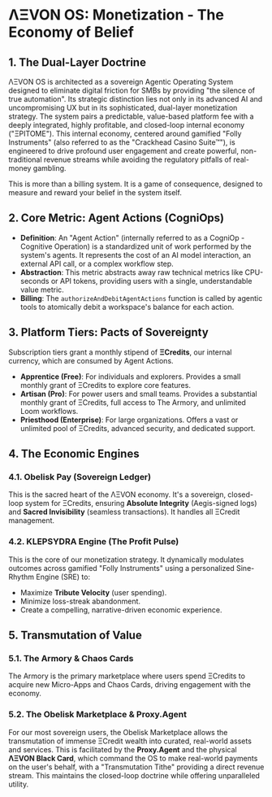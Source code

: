 # ΛΞVON OS: Monetization - The Economy of Belief

## 1. The Dual-Layer Doctrine

ΛΞVON OS is architected as a sovereign Agentic Operating System designed to eliminate digital friction for SMBs by providing "the silence of true automation". Its strategic distinction lies not only in its advanced AI and uncompromising UX but in its sophisticated, dual-layer monetization strategy. The system pairs a predictable, value-based platform fee with a deeply integrated, highly profitable, and closed-loop internal economy ("ΞPITOME"). This internal economy, centered around gamified "Folly Instruments" (also referred to as the "Crackhead Casino Suite™"), is engineered to drive profound user engagement and create powerful, non-traditional revenue streams while avoiding the regulatory pitfalls of real-money gambling.

This is more than a billing system. It is a game of consequence, designed to measure and reward your belief in the system itself.

## 2. Core Metric: Agent Actions (CogniOps)

-   **Definition**: An "Agent Action" (internally referred to as a CogniOp - Cognitive Operation) is a standardized unit of work performed by the system's agents. It represents the cost of an AI model interaction, an external API call, or a complex workflow step.
-   **Abstraction**: This metric abstracts away raw technical metrics like CPU-seconds or API tokens, providing users with a single, understandable value metric.
-   **Billing**: The `authorizeAndDebitAgentActions` function is called by agentic tools to atomically debit a workspace's balance for each action.

## 3. Platform Tiers: Pacts of Sovereignty

Subscription tiers grant a monthly stipend of **ΞCredits**, our internal currency, which are consumed by Agent Actions.

-   **Apprentice (Free)**: For individuals and explorers. Provides a small monthly grant of ΞCredits to explore core features.
-   **Artisan (Pro)**: For power users and small teams. Provides a substantial monthly grant of ΞCredits, full access to The Armory, and unlimited Loom workflows.
-   **Priesthood (Enterprise)**: For large organizations. Offers a vast or unlimited pool of ΞCredits, advanced security, and dedicated support.

## 4. The Economic Engines

### 4.1. Obelisk Pay (Sovereign Ledger)
This is the sacred heart of the ΛΞVON economy. It's a sovereign, closed-loop system for ΞCredits, ensuring **Absolute Integrity** (Aegis-signed logs) and **Sacred Invisibility** (seamless transactions). It handles all ΞCredit management.

### 4.2. KLEPSYDRA Engine (The Profit Pulse)
This is the core of our monetization strategy. It dynamically modulates outcomes across gamified "Folly Instruments" using a personalized Sine-Rhythm Engine (SRE) to:
-   Maximize **Tribute Velocity** (user spending).
-   Minimize loss-streak abandonment.
-   Create a compelling, narrative-driven economic experience.

## 5. Transmutation of Value

### 5.1. The Armory & Chaos Cards
The Armory is the primary marketplace where users spend ΞCredits to acquire new Micro-Apps and Chaos Cards, driving engagement with the economy.

### 5.2. The Obelisk Marketplace & Proxy.Agent
For our most sovereign users, the Obelisk Marketplace allows the transmutation of immense ΞCredit wealth into curated, real-world assets and services. This is facilitated by the **Proxy.Agent** and the physical **ΛΞVON Black Card**, which command the OS to make real-world payments on the user's behalf, with a "Transmutation Tithe" providing a direct revenue stream. This maintains the closed-loop doctrine while offering unparalleled utility.
